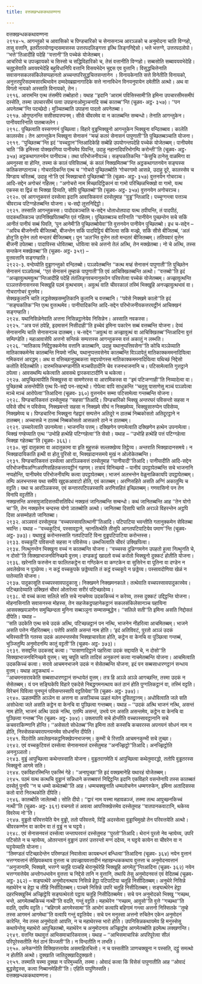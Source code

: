 ```yaml
---
title: वत्तक्खन्धककथावण्णना

---
```

वत्तक्खन्धककथावण्णना  
२९१४-५. आगन्तुको च आवासिको च पिण्डचारिको च सेनासनञ्च आरञ्ञको च अनुमोदना चाति विग्गहो, तासु वत्तानि, इतरीतरयोगद्वन्दसमासस्स उत्तरपदलिङ्गत्ता इत्थि लिङ्गनिद्देसो। भत्ते भत्तग्गे, उत्तरपदलोपो। ‘‘भत्ते’’तिआदीहि पदेहि ‘‘वत्तानी’’ति पच्चेकं योजेतब्बम्।  
आचरियो च उपज्झायको च सिस्सो च सद्धिविहारिको च, तेसं वत्तानीति विग्गहो। सब्बसोति सब्बावयवभेदेहि। चतुद्दसेवाति अवयवभेदेहि बहुविधानिपि वत्तानि विसयभेदेन चुद्दस एव वुत्तानि। विसुद्धचित्तेनाति सवासनसकलसंकिलेसप्पहानतो अच्चन्तपरिसुद्धचित्तसन्तानेन । विनायकेनाति सत्ते विनेतीति विनायको, अनुत्तरपुरिसदम्मसारथिभावेन दम्मदेवब्रह्मनागादिके सत्ते नानाविधेन विनयनुपायेन दमेतीति अत्थो। अथ वा विगतो नायको अस्साति विनायको, तेन।  
२९१६. आरामन्ति एत्थ तंसमीपे तब्बोहारो। यथाह ‘‘इदानि ‘आरामं पविसिस्सामी’ति इमिना उपचारसीमसमीपं दस्सेति, तस्मा उपचारसीमं पत्वा उपाहनाओमुञ्चनादि सब्बं कातब्ब’’न्ति (चूळव॰ अट्ठ॰ ३५७)। ‘‘पन अपनेतब्ब’’न्ति पदच्छेदो। मुञ्चितब्बाति उपाहना पादतो अपनेतब्बा।  
२९१७. ओगुण्ठनन्ति ससीसपारुपनम्। सीसे चीवरमेव वा न कातब्बन्ति सम्बन्धो। तेनाति आगन्तुकेन। पानीयवारिनाति पातब्बजलेन।  
२९१८. पुच्छित्वाति वस्सगणनं पुच्छित्वा। विहारे वुड्ढभिक्खुनो आगन्तुकेन भिक्खुना वन्दितब्बाव। कालेति कालस्सेव। तेन आगन्तुकेन भिक्खुना सेनासनं ‘‘मय्हं कतरं सेनासनं पापुणाती’’ति पुच्छितब्बञ्चाति योजना।  
२९१९. ‘‘पुच्छितब्ब’’न्ति इदं ‘‘वच्चट्ठान’’न्तिआदिकेहि सब्बेहि उपयोगन्तपदेहि पच्चेकं योजेतब्बम्। पानीयमेव चाति ‘‘किं इमिस्सा पोक्खरणिया पानीयमेव पिवन्ति, उदाहु नहानादिपरिभोगम्पि करोन्ती’’ति (चूळव॰ अट्ठ॰ ३५७) अट्ठकथागतनयेन पानीयञ्च। तथा परिभोजनीयञ्च। सङ्घकतिकन्ति ‘‘केसुचि ठानेसु वाळमिगा वा अमनुस्सा वा होन्ति, तस्मा कं कालं पविसितब्बं, कं कालं निक्खमितब्ब’’न्ति अट्ठकथागतनयेन सङ्घस्स कतिकसण्ठानञ्च। गोचरादिकन्ति एत्थ च ‘‘गोचरो पुच्छितब्बोति ‘गोचरगामो आसन्ने, उदाहु दूरे, कालस्सेव च पिण्डाय चरितब्बं, उदाहु नो’ति एवं भिक्खाचारो पुच्छितब्बो’’ति (चूळव॰ अट्ठ॰ ३५७) वुत्तनयेन गोचरञ्च। आदि-सद्देन अगोचरं गहितम्। ‘‘अगोचरो नाम मिच्छादिट्ठिकानं वा गामो परिच्छिन्नभिक्खो वा गामो, यत्थ एकस्स वा द्विन्नं वा भिक्खा दिय्यति, सोपि पुच्छितब्बो’’ति (चूळव॰ अट्ठ॰ ३५७) वुत्तनयेन अगोचरञ्च।  
२९२०. एवं आगन्तुकवत्तं दस्सेत्वा इदानि आवासिकवत्तं दस्सेतुमाह ‘‘वुड्ढ’’न्तिआदि। पच्चुग्गन्त्वा पत्तञ्च चीवरञ्च पटिग्गहेतब्बन्ति योजना। च-सद्दो लुत्तनिद्दिट्ठो।  
२९२१. तस्साति आगन्तुकस्स। पादोदकञ्चाति च-सद्देन धोताधोतपादा यत्थ ठपीयन्ति, तं पादपीठं, पादकथलिकञ्च उपनिक्खिपितब्बन्ति एतं गहितम्। पुच्छितब्बञ्च वारिनाति ‘‘पानीयेन पुच्छन्तेन सचे सकिं आनीतं पानीयं सब्बं पिवति, ‘पुन आनेमी’ति पुच्छितब्बोयेवा’’ति वुत्तनयेन पानीयेन पुच्छितब्बो। इध च-सद्देन –  
‘‘अपिच बीजनेनपि बीजितब्बो, बीजन्तेन सकिं पादपिट्ठियं बीजित्वा सकिं मज्झे, सकिं सीसे बीजितब्बं, ‘अलं होतू’ति वुत्तेन ततो मन्दतरं बीजितब्बम्। पुन ‘अल’न्ति वुत्तेन ततो मन्दतरं बीजितब्बम्। ततियवारं वुत्तेन बीजनी ठपेतब्बा। पादापिस्स धोवितब्बा, धोवित्वा सचे अत्तनो तेलं अत्थि, तेन मक्खेतब्बा। नो चे अत्थि, तस्स सन्तकेन मक्खेतब्बा’’ति (चूळव॰ अट्ठ॰ ३५९) –  
वुत्तवत्तानि सङ्गण्हाति।  
२९२२-३. वन्देय्योति वुड्ढागन्तुको वन्दितब्बो। पञ्ञपेतब्बन्ति ‘‘कत्थ मय्हं सेनासनं पापुणाती’’ति पुच्छितेन सेनासनं पञ्ञपेतब्बं, ‘‘एतं सेनासनं तुम्हाकं पापुणाती’’ति एवं आचिक्खितब्बन्ति अत्थो। ‘‘वत्तब्बो’’ति इदं ‘‘अज्झावुत्थमवुत्थ’’न्तिआदीहि पदेहि तंतंलिङ्गवचनानुरूपेन परिवत्तेत्वा पच्चेकं योजेतब्बम्। अज्झावुत्थन्ति पञ्ञत्तसेनासनस्स भिक्खूहि पठमं वुत्थभावम्। अवुत्थं वाति चीवरकालं तस्मिं भिक्खूहि अनज्झावुत्थभावं वा। गोचरागोचरं वुत्तमेव।  
सेक्खकुलानि चाति लद्धसेक्खसम्मुतिकानि कुलानि च वत्तब्बानि। ‘‘पवेसे निक्खमे कालो’’ति इदं ‘‘सङ्घकतिक’’न्ति एत्थ वुत्तत्थमेव। पानीयादिकन्ति आदि-सद्देन परिभोजनीयकत्तरयट्ठीनं आचिक्खनं सङ्गण्हाति।  
२९२४. यथानिसिन्नेनेवाति अत्तना निसिन्नट्ठानेयेव निसिन्नेन। अस्साति नवकस्स।  
२९२५. ‘‘अत्र पत्तं ठपेहि, इदमासनं निसीदाही’’ति इच्चेवं इमिना पकारेन सब्बं वत्तब्बन्ति योजना। देय्यं सेनासनम्पि चाति सेनासनञ्च दातब्बम्। च-सद्देन ‘‘अवुत्थं वा अज्झावुत्थं वा आचिक्खितब्ब’’न्तिआदिना वुत्तं सम्पिण्डेति। महाआवासेपि अत्तनो सन्तिकं सम्पत्तस्स आगन्तुकस्स वत्तं अकातुं न लब्भति।  
२९२६. ‘‘मातिकाय निद्दिट्ठक्कमेनेव वत्तानि कातब्बानि, उदाहु यथानुप्पत्तिवसेना’’ति कोचि मञ्ञेय्याति मातिकाक्कमेनेव कातब्बन्ति नियमो नत्थि, यथानुप्पत्तवसेनेव कातब्बन्ति विञ्ञापेतुं मातिकाक्कममनादियित्वा गमिकवत्तं आरद्धम्। अथ वा वत्तिच्छानुपुब्बकत्ता सद्दपयोगस्स मातिकाक्कममनादियित्वा यथिच्छं निद्देसो कतोति वेदितब्बोति। दारुमत्तिकभण्डानीति मञ्चपीठादीनि चेव रजनभाजनानि च। पटिसामेत्वाति गुत्तट्ठाने ठपेत्वा। आवसथम्पि थकेत्वाति आवसथे द्वारकवाटादीनि च थकेत्वा।  
२९२७. आपुच्छित्वापीति भिक्खुस्स वा सामणेरस्स वा आरामिकस्स वा ‘‘इमं पटिजग्गाही’’ति निय्यादेत्वा वा। पुच्छितब्बे असन्तेपीति एत्थ पि-सद्दो पन-सद्दत्थो। गोपेत्वा वापि साधुकन्ति ‘‘चतूसु पासाणेसु मञ्चं पञ्ञपेत्वा मञ्चे मञ्चं आरोपेत्वा’’तिआदिना (चूळव॰ ३६०) वुत्तनयेन सम्मा पटिसामेत्वा गन्तब्बन्ति योजना।  
२९२८. पिण्डचारिकवत्तं दस्सेतुमाह ‘‘सहसा’’तिआदि। पिण्डचारिको भिक्खु अन्तरघरं पविसन्तो सहसा न पविसे सीघं न पविसेय्य, निक्खमन्तो सहसा न निक्खमे सीघं न निक्खमेय्य, भिक्खुसारुप्पेन पविसेय्य, निक्खमेय्य च। पिण्डचारिना भिक्खुना गेहद्वारं सम्पत्तेन अतिदूरे न ठातब्बं निब्बकोसतो अतिदूरट्ठाने न ठातब्बम्। अच्चासन्ने न ठातब्बं निब्बकोसतो आसन्नतरे ठाने न ठातब्बम्।  
२९२९. उच्चारेत्वाति उपनामेत्वा। भाजनन्ति पत्तम्। दक्खिणेन पणामेत्वाति दक्खिणेन हत्थेन उपनामेत्वा। भिक्खं गण्हेय्याति एत्थ ‘‘उभोहि हत्थेहि पटिग्गहेत्वा’’ति सेसो। यथाह – ‘‘उभोहि हत्थेहि पत्तं पटिग्गहेत्वा भिक्खा गहेतब्बा’’ति (चूळव॰ ३६६)।  
२९३०. सूपं दातुकामा वा अदातुकामा वा इति मुहुत्तकं सल्लक्खेय्य तिट्ठेय्य। अन्तराति भिक्खादानसमये। न भिक्खादायिकाति इत्थी वा होतु पुरिसो वा, भिक्खादानसमये मुखं न ओलोकेतब्बन्ति।  
२९३१. पिण्डचारिकवत्तं दस्सेत्वा आरञ्ञिकवत्तं दस्सेतुमाह ‘‘पानीयादी’’तिआदि। पानीयादीति आदि-सद्देन परिभोजनीयअग्गिअरणिसहितकत्तरयट्ठीनं गहणम्। तत्रायं विनिच्छयो – पानीयं उपट्ठापेतब्बन्ति सचे भाजनानि नप्पहोन्ति, पानीयमेव परिभोजनीयम्पि कत्वा उपट्ठापेतब्बम्। भाजनं अलभन्तेन वेळुनाळिकायपि उपट्ठापेतब्बम्। तम्पि अलभन्तस्स यथा समीपे खुद्दकआवाटो होति, एवं कातब्बम्। अरणिसहिते असति अग्गिं अकातुम्पि च वट्टति। यथा च आरञ्ञिकस्स, एवं कन्तारपटिपन्नस्सापि अरणिसहितं इच्छितब्बम्। गणवासिनो पन तेन विनापि वट्टतीति।  
नक्खत्तन्ति अस्सयुजादिसत्तवीसतिविधं नक्खत्तं जानितब्बन्ति सम्बन्धो। कथं जानितब्बन्ति आह ‘‘तेन योगो चा’’ति, तेन नक्खत्तेन चन्दस्स योगो ञातब्बोति अत्थो। जानितब्बा दिसापि चाति अरञ्ञे विहरन्तेन अट्ठपि दिसा असम्मोहतो जानितब्बा।  
२९३२. अञ्ञवत्तं दस्सेतुमाह ‘‘वच्चपस्सावतित्थानी’’तिआदि। पटिपाटिया भवन्तीति गतानुक्कमेन सेवितब्बा भवन्ति। यथाह – ‘‘वच्चकुटियं, पस्सावट्ठाने, न्हानतित्थेति तीसुपि आगतपटिपाटियेव पमाण’’न्ति (चूळव॰ अट्ठ॰ ३७३)। यथावुड्ढं करोन्तस्साति गतपटिपाटिं विना वुड्ढपटिपाटिया करोन्तस्स।  
२९३३. वच्चकुटिं पविसन्तो सहसा न पविसेय्य। उब्भजित्वाति चीवरं उक्खिपित्वा।  
२९३४. नित्थुनन्तेन भिक्खुना वच्चं न कातब्बन्ति योजना। ‘‘वच्चस्स दुन्निग्गमनेन उपहतो हुत्वा नित्थुनति चे, न दोसो’’ति सिक्खाभाजनविनिच्छये वुत्तम्। दण्डकट्ठं खादतो वच्चं करोतो भिक्खुनो दुक्कटं होतीति योजना।  
२९३६. खरेनाति फरुसेन वा फालितकट्ठेन वा गण्ठिकेन वा कण्टकेन वा सुसिरेन वा पूतिना वा दण्डेन न अवलेखेय्य न पुञ्छेय्य। न कट्ठं वच्चकूपके छड्डेय्याति तं कट्ठं वच्चकूपे न छड्डेय्य। पस्सावदोणिया खेळं न पातेय्याति योजना।  
२९३७. पादुकासूति वच्चपस्सावपादुकासु। निक्खमने निक्खमनकाले। तत्थेवाति वच्चपस्सावपादुकास्वेव। पटिच्छादेय्याति उक्खित्तं चीवरं ओतारेत्वा सरीरं पटिच्छादेय्य।  
२९३८. यो वच्चं कत्वा सलिले सति सचे नाचमेय्य उदककिच्चं न करेय्य, तस्स दुक्कटं उद्दिट्ठन्ति योजना। मोहनासिनाति सवासनस्स मोहस्स, तेन सहजेकट्ठपहानेकट्ठानं सकलसंकिलेसानञ्च पहायिना आसवक्खयञाणेन समुच्छिन्दता मुनिना सब्बञ्ञुना सम्मासम्बुद्धेन। ‘‘सलिले सती’’ति इमिना असति निद्दोसतं दीपेति। यथाह –  
‘‘सति उदकेति एत्थ सचे उदकं अत्थि, पटिच्छन्नट्ठानं पन नत्थि, भाजनेन नीहरित्वा आचमितब्बम्। भाजने असति पत्तेन नीहरितब्बम्। पत्तेपि असति असन्तं नाम होति। ‘इदं अतिविवटं, पुरतो अञ्ञं उदकं भविस्सती’ति गतस्स उदकं अलभन्तस्सेव भिक्खाचारवेला होति, कट्ठेन वा केनचि वा पुञ्छित्वा गन्तब्बं, भुञ्जितुम्पि अनुमोदनम्पि कातुं वट्टती’’ति (चूळव॰ अट्ठ॰ ३७३)।  
२९३९. ससद्दन्ति उदकसद्दं कत्वा। ‘‘पासाणादिट्ठाने पहरित्वा उदकं सद्दायति चे, न दोसो’’ति सिक्खाभाजनविनिच्छये वुत्तम्। चपु चपूति चाति तादिसं अनुकरणं कत्वा नाचमेतब्बन्ति योजना। आचमित्वाति उदककिच्चं कत्वा। सरावे आचमनभाजने उदकं न सेसेतब्बन्ति योजना, इदं पन सब्बसाधारणट्ठानं सन्धाय वुत्तम्। यथाह अट्ठकथायं –  
‘‘आचमनसरावकेति सब्बसाधारणट्ठानं सन्धायेतं वुत्तम्। तत्र हि अञ्ञे अञ्ञे आगच्छन्ति, तस्मा उदकं न सेसेतब्बम्। यं पन सङ्घिकेपि विहारे एकदेसे निबद्धगमनत्थाय कतं ठानं होति पुग्गलिकट्ठानं वा, तस्मिं वट्टति। विरेचनं पिवित्वा पुनप्पुनं पविसन्तस्सापि वट्टतियेवा’’ति (चूळव॰ अट्ठ॰ ३७४)।  
२९४०. ऊहतम्पीति अञ्ञेन वा अत्तना वा असञ्चिच्च ऊहतं मलेन दूसितट्ठानम्। अधोवित्वाति जले सति असोधेत्वा जले असति कट्ठेन वा केनचि वा पुञ्छित्वा गन्तब्बम्। यथाह – ‘‘उदकं अत्थि भाजनं नत्थि, असन्तं नाम होति, भाजनं अत्थि उदकं नत्थि, एतम्पि असन्तं, उभये पन असति असन्तमेव, कट्ठेन वा केनचि वा पुञ्छित्वा गन्तब्ब’’न्ति (चूळव॰ अट्ठ॰ ३७४)। उक्लापापि सचे होन्तीति वच्चपस्सावट्ठानानि सचे कचवराकिण्णानि होन्ति। ‘‘असेसतो सोधेतब्ब’’न्ति इमिना ततो कस्सचि कचवरस्स अपनयनं सोधनं नाम न होति, निस्सेसकचवरापनयनमेव सोधनन्ति दीपेति।  
२९४१. पिठरोति अवलेखनकट्ठनिक्खेपनभाजनम्। कुम्भी चे रित्ताति आचमनकुम्भी सचे तुच्छा।  
२९४२. एवं वच्चकुटिवत्तं दस्सेत्वा सेनासनवत्तं दस्सेतुमाह ‘‘अनज्झिट्ठो’’तिआदि। अनज्झिट्ठोति अननुञ्ञातो।  
२९४३. वुड्ढं आपुच्छित्वा कथेन्तस्साति योजना। वुड्ढतरागमेति यं आपुच्छित्वा कथेतुमारद्धो, ततोपि वुड्ढतरस्स भिक्खुनो आगमे सति।  
२९४४. एकविहारस्मिन्ति एकस्मिं गेहे। ‘‘अनापुच्छा’’ति इदं वक्खमानेहि यथारहं योजेतब्बम्।  
२९४५. पठमं यत्थ कत्थचि वुड्ढानं सन्निधाने कत्तब्बवत्तं निद्दिट्ठन्ति इदानि एकविहारे वसन्तेनापि तस्स कातब्बतं दस्सेतुं पुनपि ‘‘न च धम्मो कथेतब्बो’’ति आह। धम्मचक्खुनाति धम्मलोचनेन धम्मगरुकेन, इमिना अतादिसस्स कतो वारो निरत्थकोति दीपेति।  
२९४६. कातब्बोति जालेतब्बो। सोति दीपो। ‘‘द्वारं नाम यस्मा महावळञ्जं, तस्मा तत्थ आपुच्छनकिच्चं नत्थी’’ति (चूळव॰ अट्ठ॰ ३६९) वचनतो तं अवत्वा आपत्तिक्खेत्तमेव दस्सेतुमाह ‘‘वातपानकवाटानि, थकेय्य विवरेय्य नो’’ति।  
२९४७. वुड्ढतो परिवत्तयेति येन वुड्ढो, ततो परिवत्तये, पिट्ठिं अदस्सेत्वा वुड्ढाभिमुखो तेन परिवत्तयेति अत्थो। चीवरकण्णेन वा कायेन वा तं वुड्ढं न च घट्टये।  
२९४८. एवं सेनासनवत्तं दस्सेत्वा जन्ताघरवत्तं दस्सेतुमाह ‘‘पुरतो’’तिआदि। थेरानं पुरतो नेव न्हायेय्य, उपरि पटिसोते न च न्हायेय्य, ओतरन्तानं वुड्ढानं उत्तरं उत्तरन्तो मग्गं ददेय्य, न घट्टये कायेन वा चीवरेन वा न घट्टयेय्याति योजना।  
‘‘तिमण्डलं पटिच्छादेन्तेन परिमण्डलं निवासेत्वा कायबन्धनं बन्धित्वा’’तिआदिना (चूळव॰ ३६४) नयेन वुत्तानं भत्तग्गवत्तानं सेखियकथाय वुत्तत्ता च उपज्झायवत्तादीनं महाखन्धककथाय वुत्तत्ता च अनुमोदनवत्तानं ‘‘अनुजानामि, भिक्खवे, भत्तग्गे चतूहि पञ्चहि थेरानुथेरेहि भिक्खूहि आगमेतु’’न्तिआदिना (चूळव॰ ३६२) नयेन भत्तग्गवत्तेयेव अन्तोगधभावेन वुत्तत्ता च निद्देसे तानि न वुत्तानि, तथापि तेसु अनुमोदनवत्तं एवं वेदितब्बं (चूळव॰ अट्ठ॰ ३६२) – सङ्घत्थेरे अनुमोदनत्थाय निसिन्ने हेट्ठा पटिपाटिया चतूहि निसीदितब्बम्। अनुथेरे निसिन्ने महाथेरेन च हेट्ठा च तीहि निसीदितब्बम्। पञ्चमे निसिन्ने उपरि चतूहि निसीदितब्बम्। सङ्घत्थेरेन हेट्ठा दहरभिक्खुस्मिं अज्झिट्ठेपि सङ्घत्थेरतो पट्ठाय चतूहि निसीदितब्बमेव। सचे पन अनुमोदको भिक्खु ‘‘गच्छथ, भन्ते, आगमेतब्बकिच्चं नत्थी’’ति वदति, गन्तुं वट्टति। महाथेरेन ‘‘गच्छाम, आवुसो’’ति वुत्ते ‘‘गच्छथा’’ति वदति, एवम्पि वट्टति। ‘‘बहिगामे आगमेस्सामा’’ति आभोगं कत्वापि बहिगामं गन्त्वा अत्तनो निस्सितके ‘‘तुम्हे तस्स आगमनं आगमेथा’’ति वत्वापि गन्तुं वट्टतियेव। सचे पन मनुस्सा अत्तनो रुचितेन एकेन अनुमोदनं कारेन्ति, नेव तस्स अनुमोदतो आपत्ति, न च महाथेरस्स भारो होति। उपनिसिन्नकथायमेव हि मनुस्सेसु कथापेन्तेसु महाथेरो आपुच्छितब्बो, महाथेरेन च अनुमोदनाय अज्झिट्ठोव आगमेतब्बोति इदमेत्थ लक्खणन्ति।  
२९४९. वत्तन्ति यथावुत्तं आभिसमाचारिकवत्तम्। यथाह – ‘‘आभिसमाचारिकं अपरिपूरेत्वा सीलं परिपूरेस्सतीति नेतं ठानं विज्जती’’ति। न विन्दतीति न लभति।  
२९५०. अनेकग्गोति विक्खित्तत्तायेव असमाहितचित्तो। न च पस्सतीति ञाणचक्खुना न पस्सति, दट्ठुं समत्थो न होतीति अत्थो। दुक्खाति जातिदुक्खादिदुक्खतो।  
२९५१. तस्माति यस्मा दुक्खा न परिमुच्चति, तस्मा। ओवादं कत्वा किं विसेसं पापुणातीति आह ‘‘ओवादं बुद्धसेट्ठस्स, कत्वा निब्बानमेहिती’’ति। एहिति पापुणिस्सति।  
वत्तक्खन्धककथावण्णना।  